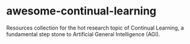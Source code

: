 # awesome-continual-learning
Resources collection for the hot research topic of Continual Learning, a fundamental step stone to Artificial General Intelligence (AGI).
